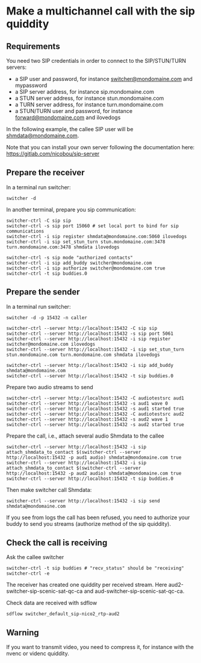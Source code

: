 Make a multichannel call with the sip quiddity   
=======

## Requirements

You need two SIP credentials in order to connect to the SIP/STUN/TURN servers:
* a SIP user and password, for instance switcher@mondomaine.com and mypassword
* a SIP server address, for instance sip.mondomaine.com
* a STUN server address, for instance stun.mondomaine.com
* a TURN server address, for instance turn.mondomaine.com
* a STUN/TURN user and password, for instance forward@mondomaine.com and ilovedogs

In the following example, the callee SIP user will be shmdata@mondomaine.com.

Note that you can install your own server following the documentation here:
https://gitlab.com/nicobou/sip-server

## Prepare the receiver

In a terminal run switcher:
```
switcher -d
```

In another terminal, prepare you sip communication:
```
switcher-ctrl -C sip sip
switcher-ctrl -s sip port 15060 # set local port to bind for sip communications
switcher-ctrl -i sip register shmdata@mondomaine.com:5060 ilovedogs
switcher-ctrl -i sip set_stun_turn stun.mondomaine.com:3478 turn.mondomaine.com:3478 shmdata ilovedogs

switcher-ctrl -s sip mode "authorized contacts"
switcher-ctrl -i sip add_buddy switcher@mondomaine.com
switcher-ctrl -i sip authorize switcher@mondomaine.com true
switcher-ctrl -t sip buddies.0
```

## Prepare the sender
In a terminal run switcher:
```
switcher -d -p 15432 -n caller

switcher-ctrl --server http://localhost:15432 -C sip sip
switcher-ctrl --server http://localhost:15432 -s sip port 5061
switcher-ctrl --server http://localhost:15432 -i sip register switcher@mondomaine.com ilovedogs
switcher-ctrl --server http://localhost:15432 -i sip set_stun_turn stun.mondomaine.com turn.mondomaine.com shmdata ilovedogs

switcher-ctrl --server http://localhost:15432 -i sip add_buddy shmdata@mondomaine.com
switcher-ctrl --server http://localhost:15432 -t sip buddies.0
```

Prepare two audio streams to send
```
switcher-ctrl --server http://localhost:15432 -C audiotestsrc aud1
switcher-ctrl --server http://localhost:15432 -s aud1 wave 0
switcher-ctrl --server http://localhost:15432 -s aud1 started true
switcher-ctrl --server http://localhost:15432 -C audiotestsrc aud2
switcher-ctrl --server http://localhost:15432 -s aud2 wave 1
switcher-ctrl --server http://localhost:15432 -s aud2 started true
```

Prepare the call, i.e., attach several audio Shmdata to the callee 
```
switcher-ctrl --server http://localhost:15432 -i sip attach_shmdata_to_contact $(switcher-ctrl --server http://localhost:15432 -p aud1 audio) shmdata@mondomaine.com true
switcher-ctrl --server http://localhost:15432 -i sip attach_shmdata_to_contact $(switcher-ctrl --server http://localhost:15432 -p aud2 audio) shmdata@mondomaine.com true
switcher-ctrl --server http://localhost:15432 -t sip buddies.0
```

Then make switcher call Shmdata:
```
switcher-ctrl --server http://localhost:15432 -i sip send shmdata@mondomaine.com
```
If you see from logs the call has been refused, you need to authorize your buddy to send you streams (authorize method of the sip quiddity). 

## Check the call is receiving
Ask the callee switcher
```
switcher-ctrl -t sip buddies # "recv_status" should be "receiving"
switcher-ctrl -e
```
The receiver has created one quiddity per received stream. Here aud2-switcher-sip-scenic-sat-qc-ca and aud-switcher-sip-scenic-sat-qc-ca.

Check data are received with sdflow
```
sdflow switcher_default_sip-nico2_rtp-aud2

```

## Warning

If you want to transmit video, you need to compress it, for instance with the nvenc or videnc quiddity. 
